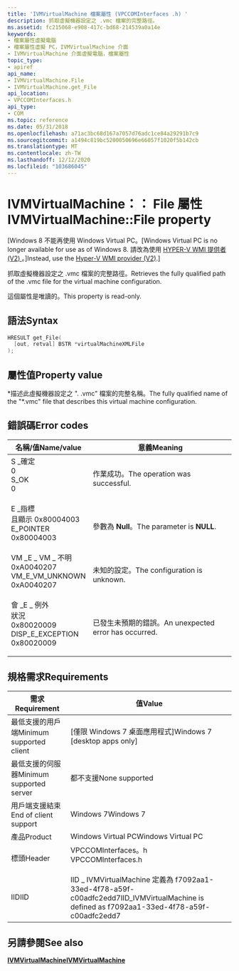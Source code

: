```yaml
---
title: 'IVMVirtualMachine 檔案屬性 (VPCCOMInterfaces .h) '
description: 抓取虛擬機器設定之 .vmc 檔案的完整路徑。
ms.assetid: fc215068-e908-417c-bd68-214539a0a14e
keywords:
- 檔案屬性虛擬電腦
- 檔案屬性虛擬 PC，IVMVirtualMachine 介面
- IVMVirtualMachine 介面虛擬電腦，檔案屬性
topic_type:
- apiref
api_name:
- IVMVirtualMachine.File
- IVMVirtualMachine.get_File
api_location:
- VPCCOMInterfaces.h
api_type:
- COM
ms.topic: reference
ms.date: 05/31/2018
ms.openlocfilehash: a71ac3bc68d167a7057d76adc1ce84a29291b7c9
ms.sourcegitcommit: a1494c819bc5200050696e66057f1020f5b142cb
ms.translationtype: MT
ms.contentlocale: zh-TW
ms.lasthandoff: 12/12/2020
ms.locfileid: "103686045"
---
```

# <a name="ivmvirtualmachinefile-property"></a><span data-ttu-id="02d5f-106">IVMVirtualMachine：： File 屬性</span><span class="sxs-lookup"><span data-stu-id="02d5f-106">IVMVirtualMachine::File property</span></span>

<span data-ttu-id="02d5f-107">\[Windows 8 不能再使用 Windows Virtual PC。</span><span class="sxs-lookup"><span data-stu-id="02d5f-107">\[Windows Virtual PC is no longer available for use as of Windows 8.</span></span> <span data-ttu-id="02d5f-108">請改為使用 [HYPER-V WMI 提供者 (V2) ](/windows/desktop/HyperV_v2/windows-virtualization-portal)。\]</span><span class="sxs-lookup"><span data-stu-id="02d5f-108">Instead, use the [Hyper-V WMI provider (V2)](/windows/desktop/HyperV_v2/windows-virtualization-portal).\]</span></span>

<span data-ttu-id="02d5f-109">抓取虛擬機器設定之 .vmc 檔案的完整路徑。</span><span class="sxs-lookup"><span data-stu-id="02d5f-109">Retrieves the fully qualified path of the .vmc file for the virtual machine configuration.</span></span>

<span data-ttu-id="02d5f-110">這個屬性是唯讀的。</span><span class="sxs-lookup"><span data-stu-id="02d5f-110">This property is read-only.</span></span>

## <a name="syntax"></a><span data-ttu-id="02d5f-111">語法</span><span class="sxs-lookup"><span data-stu-id="02d5f-111">Syntax</span></span>


```C++
HRESULT get_File(
  [out, retval] BSTR *virtualMachineXMLFile
);
```



## <a name="property-value"></a><span data-ttu-id="02d5f-112">屬性值</span><span class="sxs-lookup"><span data-stu-id="02d5f-112">Property value</span></span>

<span data-ttu-id="02d5f-113">\*描述此虛擬機器設定之 ". .vmc" 檔案的完整名稱。</span><span class="sxs-lookup"><span data-stu-id="02d5f-113">The fully qualified name of the "\*.vmc" file that describes this virtual machine configuration.</span></span>

## <a name="error-codes"></a><span data-ttu-id="02d5f-114">錯誤碼</span><span class="sxs-lookup"><span data-stu-id="02d5f-114">Error codes</span></span>



| <span data-ttu-id="02d5f-115">名稱/值</span><span class="sxs-lookup"><span data-stu-id="02d5f-115">Name/value</span></span>                                                                                                                                                    | <span data-ttu-id="02d5f-116">意義</span><span class="sxs-lookup"><span data-stu-id="02d5f-116">Meaning</span></span>                                      |
|---------------------------------------------------------------------------------------------------------------------------------------------------------------|----------------------------------------------|
| <dl> <span data-ttu-id="02d5f-117"><dt>S \_確定</dt> <dt>0</dt></span><span class="sxs-lookup"><span data-stu-id="02d5f-117"><dt>S\_OK</dt> <dt>0</dt></span></span> </dl>                       | <span data-ttu-id="02d5f-118">作業成功。</span><span class="sxs-lookup"><span data-stu-id="02d5f-118">The operation was successful.</span></span><br/>     |
| <dl> <span data-ttu-id="02d5f-119"><dt>E \_指標</dt><dt>且顯示 0x80004003</dt></span><span class="sxs-lookup"><span data-stu-id="02d5f-119"><dt>E\_POINTER</dt> <dt>0x80004003</dt></span></span> </dl>         | <span data-ttu-id="02d5f-120">參數為 **Null**。</span><span class="sxs-lookup"><span data-stu-id="02d5f-120">The parameter is **NULL**.</span></span><br/>        |
| <dl> <span data-ttu-id="02d5f-121"><dt>VM \_E \_ VM \_ 不明</dt> <dt>0xA0040207</dt></span><span class="sxs-lookup"><span data-stu-id="02d5f-121"><dt>VM\_E\_VM\_UNKNOWN</dt> <dt>0xA0040207</dt></span></span> </dl> | <span data-ttu-id="02d5f-122">未知的設定。</span><span class="sxs-lookup"><span data-stu-id="02d5f-122">The configuration is unknown.</span></span><br/>     |
| <dl> <span data-ttu-id="02d5f-123"><dt>會 \_E \_ 例外</dt>狀況 <dt>0x80020009</dt></span><span class="sxs-lookup"><span data-stu-id="02d5f-123"><dt>DISP\_E\_EXCEPTION</dt> <dt>0x80020009</dt></span></span> </dl> | <span data-ttu-id="02d5f-124">已發生未預期的錯誤。</span><span class="sxs-lookup"><span data-stu-id="02d5f-124">An unexpected error has occurred.</span></span><br/> |



## <a name="requirements"></a><span data-ttu-id="02d5f-125">規格需求</span><span class="sxs-lookup"><span data-stu-id="02d5f-125">Requirements</span></span>



| <span data-ttu-id="02d5f-126">需求</span><span class="sxs-lookup"><span data-stu-id="02d5f-126">Requirement</span></span> | <span data-ttu-id="02d5f-127">值</span><span class="sxs-lookup"><span data-stu-id="02d5f-127">Value</span></span> |
|-------------------------------------|-----------------------------------------------------------------------------------------------|
| <span data-ttu-id="02d5f-128">最低支援的用戶端</span><span class="sxs-lookup"><span data-stu-id="02d5f-128">Minimum supported client</span></span><br/> | <span data-ttu-id="02d5f-129">\[僅限 Windows 7 桌面應用程式\]</span><span class="sxs-lookup"><span data-stu-id="02d5f-129">Windows 7 \[desktop apps only\]</span></span><br/>                                                    |
| <span data-ttu-id="02d5f-130">最低支援的伺服器</span><span class="sxs-lookup"><span data-stu-id="02d5f-130">Minimum supported server</span></span><br/> | <span data-ttu-id="02d5f-131">都不支援</span><span class="sxs-lookup"><span data-stu-id="02d5f-131">None supported</span></span><br/>                                                                     |
| <span data-ttu-id="02d5f-132">用戶端支援結束</span><span class="sxs-lookup"><span data-stu-id="02d5f-132">End of client support</span></span><br/>    | <span data-ttu-id="02d5f-133">Windows 7</span><span class="sxs-lookup"><span data-stu-id="02d5f-133">Windows 7</span></span><br/>                                                                          |
| <span data-ttu-id="02d5f-134">產品</span><span class="sxs-lookup"><span data-stu-id="02d5f-134">Product</span></span><br/>                  | <span data-ttu-id="02d5f-135">Windows Virtual PC</span><span class="sxs-lookup"><span data-stu-id="02d5f-135">Windows Virtual PC</span></span><br/>                                                                 |
| <span data-ttu-id="02d5f-136">標頭</span><span class="sxs-lookup"><span data-stu-id="02d5f-136">Header</span></span><br/>                   | <dl> <span data-ttu-id="02d5f-137"><dt>VPCCOMInterfaces。h</dt></span><span class="sxs-lookup"><span data-stu-id="02d5f-137"><dt>VPCCOMInterfaces.h</dt></span></span> </dl> |
| <span data-ttu-id="02d5f-138">IID</span><span class="sxs-lookup"><span data-stu-id="02d5f-138">IID</span></span><br/>                      | <span data-ttu-id="02d5f-139">IID \_ IVMVirtualMachine 定義為 f7092aa1-33ed-4f78-a59f-c00adfc2edd7</span><span class="sxs-lookup"><span data-stu-id="02d5f-139">IID\_IVMVirtualMachine is defined as f7092aa1-33ed-4f78-a59f-c00adfc2edd7</span></span><br/>          |



## <a name="see-also"></a><span data-ttu-id="02d5f-140">另請參閱</span><span class="sxs-lookup"><span data-stu-id="02d5f-140">See also</span></span>

<dl> <dt>

[<span data-ttu-id="02d5f-141">**IVMVirtualMachine**</span><span class="sxs-lookup"><span data-stu-id="02d5f-141">**IVMVirtualMachine**</span></span>](ivmvirtualmachine.md)
</dt> </dl>

 

